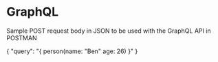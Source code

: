 # GraphQL

Sample POST request body in JSON to be used with the GraphQL API in POSTMAN  

{
	"query": "{ person(name: \"Ben\" age: 26) }"
}
